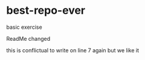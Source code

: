 # best-repo-ever
basic exercise


ReadMe changed

this is conflictual to write on line 7 again but we like it